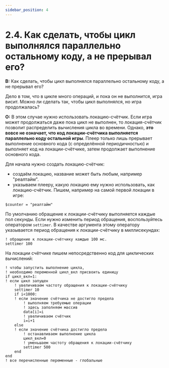 ```yaml
---
sidebar_position: 4
---
```


# 2.4. Как сделать, чтобы цикл выполнялся параллельно остальному коду, а не прерывал его?
<!-- [:faq_02_04] -->

**В:** Как сделать, чтобы цикл выполнялся параллельно остальному коду, а не прерывал его?

Дело в том, что в цикле много операций, и пока он не выполнится, игра висит. Можно ли сделать так, чтобы цикл выполнялся, но игра продолжалась?

**О:**
В этом случае нужно использовать локацию-счётчик. Если игра может продолжаться даже пока цикл не выполнен, то локация-счётчик позволит распределить вычисления цикла во времени. Однако, **это вовсе не означает, что код локации-счётчика выполняется параллельно коду остальной игры**. Плеер только лишь прерывает выполнение основного кода (с определённой периодичностью) и выполняет код на локации-счётчике, затем продолжает выполнение основного кода.

Для начала нужно создать локацию-счётчик:
* создаём локацию, название может быть любым, например "реалтайм".
* указываем плееру, какую локацию ему нужно использовать, как локацию-счётчик. Пишем, например на самой первой локации в игре:

```qsp
$counter = "реалтайм"
```

По умолчанию обращение к локации-счётчику выполняется каждые пол секунды. Если нужно изменить период обращения, воспользуйтесь оператором `settimer`. В качестве аргумента этому оператору указывается период обращения к локации-счётчику в миллисекундах:
```qsp
! обращение к локации-счётчику каждые 100 мс.
settimer 100
```
На локации счётчике пишем непосредственно код для циклических вычислений:
```qsp        
! чтобы запустить выполнение цикла,
! необходимо переменной цикл_вкл присвоить единицу
if цикл_вкл=1:
! если цикл запущен
    ! увеличиваем частоту обращения к локации-счётчику
    settimer 10
    if i<1000:
    ! если значение счётчика не достигло предела
        ! выполняем требуемые операции
        ! здесь заполняем массив
        data[i]=i
        ! увеличиваем счётчик
        i=i+1
    else
    ! если значение счётчика достигло предела
        ! останавливаем выполнение цикла
        цикл_вкл=0
        ! уменьшаем частоту обращения к локации-счётчику
        settimer 500
    end
end
! все перечисленные переменные - глобальные
```
